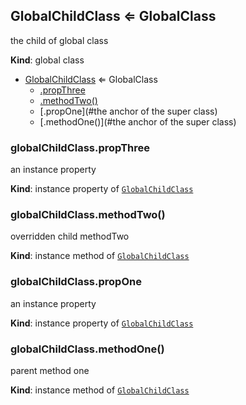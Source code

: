 <a name="GlobalChildClass"></a>
## GlobalChildClass ⇐ GlobalClass
the child of global class

**Kind**: global class  

* [GlobalChildClass](#GlobalChildClass) ⇐ GlobalClass
    * [.propThree](#GlobalChildClass+propThree)
    * [.methodTwo()](#GlobalChildClass+methodTwo)
    * [.propOne](#the anchor of the super class)
    * [.methodOne()](#the anchor of the super class)


<a name="GlobalChildClass+propThree"></a>
### globalChildClass.propThree
an instance property

**Kind**: instance property of [`GlobalChildClass`](#GlobalChildClass)


<a name="GlobalChildClass+methodTwo"></a>
### globalChildClass.methodTwo()
overridden child methodTwo

**Kind**: instance method of [`GlobalChildClass`](#GlobalChildClass)


<a name="the anchor of the super class"></a>
### globalChildClass.propOne
an instance property

**Kind**: instance property of [`GlobalChildClass`](#GlobalChildClass)


<a name="the anchor of the super class"></a>
### globalChildClass.methodOne()
parent method one

**Kind**: instance method of [`GlobalChildClass`](#GlobalChildClass)


